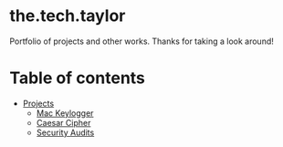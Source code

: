 # the.tech.taylor

Portfolio of projects and other works.
Thanks for taking a look around!

Table of contents
=================

<!--ts-->
   * [Projects](https://github.com/tayders017/the.tech.taylor/tree/main/projects)
      * [Mac Keylogger](https://github.com/tayders017/the.tech.taylor/tree/main/projects/mac-keylogger)
      * [Caesar Cipher](https://github.com/tayders017/the.tech.taylor/blob/main/projects/Cryptography/CaesarCipher.py)
      * [Security Audits](https://github.com/tayders017/the.tech.taylor/tree/main/projects/SecurityAudits/BotiumToys)

